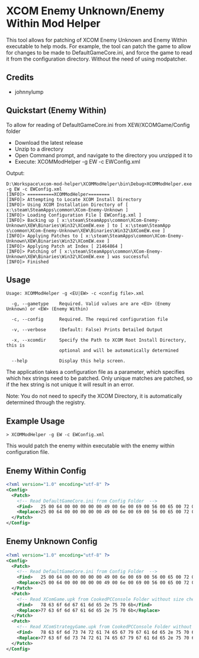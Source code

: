 XCOM Enemy Unknown/Enemy Within Mod Helper
===========================================

This tool allows for patching of XCOM Enemy Unknown and Enemy Within executable to help mods. For example, the tool can patch the game to allow for changes to be made to DefaultGameCore.ini,
and force the game to read it from the configuration directory. Without the need of using modpatcher.

Credits
-------
* johnnylump

Quickstart (Enemy Within)
----------------------------

To allow for reading of DefaultGameCore.ini from XEW/XCOMGame/Config folder

* Download the latest release
* Unzip to a directory
* Open Command prompt, and navigate to the directory you unzipped it to
* Execute: XCOMModHelper -g EW -c EWConfig.xml

Output:
```
D:\Workspace\xcom-mod-helper\XCOMModHelper\bin\Debug>XCOMModHelper.exe -g EW -c EWConfig.xml
[INFO]> ==========XCOMModHelper========
[INFO]> Attempting to Locate XCOM Install Directory
[INFO]> Using XCOM Installation Directory of [ x:\steam\SteamApps\common\XCom-Enemy-Unknown ]
[INFO]> Loading Configuration File [ EWConfig.xml ]
[INFO]> Backing up [ x:\steam\SteamApps\common\XCom-Enemy-Unknown\XEW\Binaries\Win32\XComEW.exe ] to [ x:\steam\SteamApp
s\common\XCom-Enemy-Unknown\XEW\Binaries\Win32\bXComEW.exe ]
[INFO]> Applying Patches to [ x:\steam\SteamApps\common\XCom-Enemy-Unknown\XEW\Binaries\Win32\XComEW.exe ]
[INFO]> Applying Patch at Index [ 21464864 ]
[INFO]> Patching of [ x:\steam\SteamApps\common\XCom-Enemy-Unknown\XEW\Binaries\Win32\XComEW.exe ] was successful
[INFO]> Finished
```

Usage
------

```
Usage: XCOMModHelper -g <EU|EW> -c <config file>.xml

  -g, --gametype    Required. Valid values are are <EU> (Enemy Unknown) or <EW> (Enemy Within)

  -c, --config      Required. The required configuration file

  -v, --verbose     (Default: False) Prints Detailed Output

  -x, --xcomdir     Specify the Path to XCOM Root Install Directory, this is
                    optional and will be automatically determined

  --help            Display this help screen.
```

The application takes a configuration file as a parameter, which specifies which hex strings need to be patched. 
Only unique matches are patched, so if the hex string is not unique it will result in an error. 

Note: You do not need to specify the XCOM Directory, it is automatically determined through the registry. 

Example Usage
---------------

```
> XCOMModHelper -g EW -c EWConfig.xml
```

This would patch the enemy within executable with the enemy within configuration file.

Enemy Within Config
---------------------------

```xml
<?xml version="1.0" encoding="utf-8" ?>
<Config>
  <Patch>
    <!-- Read DefaultGameCore.ini from Config Folder  -->
    <Find>   25 00 64 00 00 00 00 00 49 00 6e 00 69 00 56 00 65 00 72 00 73 00 69 00 6f 00 6e 00 00 00 00 00 2e 00 2e 00 5c 00 2e 00 2e 00 5c 00 58 00 43 00 </Find>
    <Replace>25 00 64 00 00 00 00 00 49 00 6e 00 69 00 56 00 65 00 72 00 73 00 69 00 6f 00 6e 00 00 00 00 00 2e 00 2e 00 5c 00 2e 00 2e 00 5c 00 57 00 43 00 </Replace>
  </Patch>
</Config>
```

Enemy Unknown Config
----------------------------

```xml
<?xml version="1.0" encoding="utf-8" ?>
<Config>
  <Patch>
    <!-- Read DefaultGameCore.ini from Config Folder  -->
    <Find>   25 00 64 00 00 00 00 00 49 00 6e 00 69 00 56 00 65 00 72 00 73 00 69 00 6f 00 6e 00 00 00 00 00 2e 00 2e 00 5c 00 2e 00 2e 00 5c 00 58 00 43 00 </Find>
    <Replace>25 00 64 00 00 00 00 00 49 00 6e 00 69 00 56 00 65 00 72 00 73 00 69 00 6f 00 6e 00 00 00 00 00 2e 00 2e 00 5c 00 2e 00 2e 00 5c 00 57 00 43 00 </Replace>
  </Patch>
  <Patch>
    <!-- Read XComGame.upk from CookedPCConsole Folder without size check -->
    <Find>   78 63 6f 6d 67 61 6d 65 2e 75 70 6b</Find>
    <Replace>77 63 6f 6d 67 61 6d 65 2e 75 70 6b</Replace>
  </Patch>
  <Patch>
    <!-- Read XComStrategyGame.upk from CookedPCConsole Folder without size check  -->
    <Find>   78 63 6f 6d 73 74 72 61 74 65 67 79 67 61 6d 65 2e 75 70 6b</Find>
    <Replace>77 63 6f 6d 73 74 72 61 74 65 67 79 67 61 6d 65 2e 75 70 6b</Replace>
  </Patch>
</Config>
```